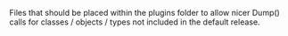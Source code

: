 Files that should be placed within the plugins folder to allow nicer Dump() calls
for classes / objects / types not included in the default release.